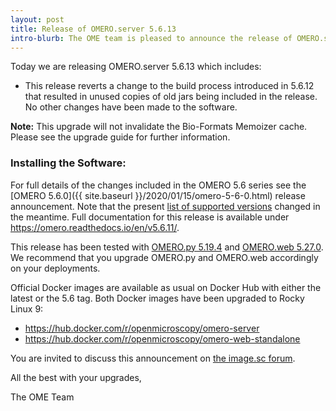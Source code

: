 ```yaml
---
layout: post
title: Release of OMERO.server 5.6.13
intro-blurb: The OME team is pleased to announce the release of OMERO.server 5.6.13
---
```


Today we are releasing OMERO.server 5.6.13 which includes:

- This release reverts a change to the build process introduced in 5.6.12 that resulted in
unused copies of old jars being included in the release. No other changes have been
made to the software.

**Note:** This upgrade will not invalidate the Bio-Formats Memoizer cache. Please
see the upgrade guide for further information.

### Installing the Software:

For full details of the changes included in the OMERO 5.6 series see the
[OMERO 5.6.0]({{ site.baseurl }}/2020/01/15/omero-5-6-0.html) release
announcement. Note that the present [list of supported versions](https://omero.readthedocs.io/en/v5.6.11/sysadmins/version-requirements.html) changed in the meantime. Full documentation for this release is available
under <https://omero.readthedocs.io/en/v5.6.11/>.

This release has been tested with
[OMERO.py 5.19.4](https://pypi.org/project/omero-py/5.19.4/) and
[OMERO.web 5.27.0](https://pypi.org/project/omero-web/5.27.0/). We
recommend that you upgrade OMERO.py and OMERO.web accordingly on your deployments.

Official Docker images are available as usual on Docker Hub with either
the latest or the 5.6 tag. Both Docker images have been upgraded to Rocky Linux 9:

* <https://hub.docker.com/r/openmicroscopy/omero-server>
* <https://hub.docker.com/r/openmicroscopy/omero-web-standalone>


You are invited to discuss this announcement on
[the image.sc forum](https://forum.image.sc/tags/c/data-management/omero).

All the best with your upgrades,

The OME Team
